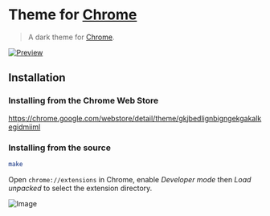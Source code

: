 # Theme for [Chrome]

> A dark theme for [Chrome].

[![Preview](https://i.imgur.com/qdmo0XA.png)](https://imgur.com/qdmo0XA)

## Installation

### Installing from the Chrome Web Store

https://chrome.google.com/webstore/detail/theme/gkjbedlignbigngekgakalkegidmiiml

### Installing from the source

``` sh
make
```

Open `chrome://extensions` in Chrome, enable _Developer mode_ then _Load unpacked_ to select the extension directory.

![Image](https://developer.chrome.com/static/images/get_started/load_extension.png)

[Chrome]: https://google.com/chrome/
[Themes]: https://developer.chrome.com/extensions/themes
[Orioto]: https://deviantart.com/orioto
[Cathodic Precision]: https://deviantart.com/orioto/art/Cathodic-Precision-156903959
